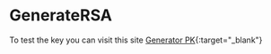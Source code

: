 # GenerateRSA
To test the key you can visit this site [Generator PK](https://generator-97dcc.web.app/?v=123){:target="_blank"}
